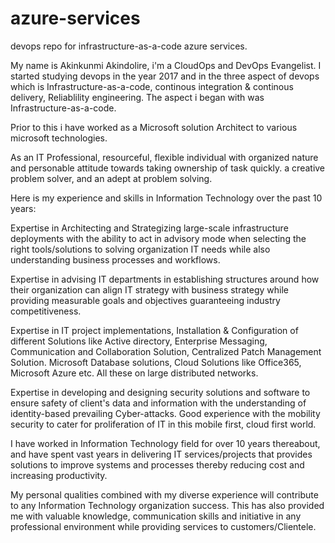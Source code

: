 # azure-services
devops repo for infrastructure-as-a-code azure services.

My name is Akinkunmi Akindolire, i'm a CloudOps and DevOps Evangelist.
I started studying devops in the year 2017 and in the three aspect of devops which is Infrastructure-as-a-code, continous integration & continous delivery, Reliablility engineering. The aspect i began with was Infrastructure-as-a-code. 

Prior to this i have worked as a Microsoft solution Architect to various microsoft technologies.

As an IT Professional, resourceful, flexible individual with organized nature and personable attitude towards taking ownership of task quickly. a creative problem solver, and an adept at problem solving.

Here is my experience and skills in Information Technology over the past 10 years:

Expertise in Architecting and Strategizing large-scale infrastructure deployments with the ability to act in advisory mode when selecting the right tools/solutions to solving organization IT needs while also understanding business processes and workflows. 

Expertise in advising IT departments in establishing structures around how their organization can align IT strategy with business strategy while providing measurable goals and objectives guaranteeing industry competitiveness. 

Expertise in IT project implementations, Installation & Configuration of different Solutions like Active directory, Enterprise Messaging, Communication and Collaboration Solution, Centralized Patch Management Solution. Microsoft Database solutions, Cloud Solutions like Office365, Microsoft Azure etc. All these on large distributed networks.  

Expertise in developing and designing security solutions and software to ensure safety of client's data and information with the understanding of identity-based prevailing Cyber-attacks. Good experience with the mobility security to cater for proliferation of IT in this mobile first, cloud first world.

I have worked in Information Technology field for over 10 years thereabout, and have spent vast years in delivering IT services/projects that provides solutions to improve systems and processes thereby reducing cost and increasing productivity. 

My personal qualities combined with my diverse experience will contribute to any Information Technology organization success. This has also provided me with valuable knowledge, communication skills and initiative in any professional environment while providing services to customers/Clientele.
 

